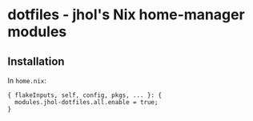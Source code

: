 dotfiles - jhol's Nix home-manager modules
==========================================

Installation
------------

In `home.nix`:

```
{ flakeInputs, self, config, pkgs, ... }: {
  modules.jhol-dotfiles.all.enable = true;
}
```
